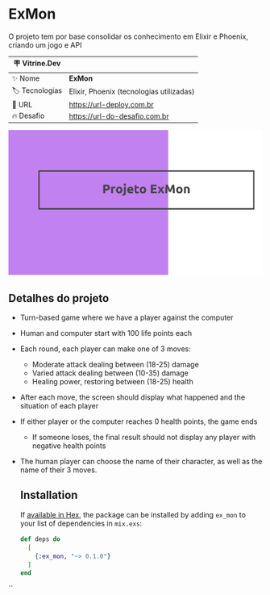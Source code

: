 # ExMon

  O projeto tem por base consolidar os conhecimento em Elixir e Phoenix, criando um jogo e API

| :placard: Vitrine.Dev |                                          |
|-----------------------|------------------------------------------|
| :sparkles: Nome       | **ExMon**                                |
| :label: Tecnologias   | Elixir, Phoenix (tecnologias utilizadas) |
| :rocket: URL          | https://url-deploy.com.br                |
| :fire: Desafio        | https://url-do-desafio.com.br            |

<!-- Inserir imagem com a #vitrinedev ao final do link -->
![](https://raw.githubusercontent.com/alexnogueirasilva/ex_mon/main/Screenshot%20from%202023-03-02%2009-05-28.png#vitrinedev)

## Detalhes do projeto

* Turn-based game where we have a player against the computer 
* Human and computer start with 100 life points each 
* Each round, each player can make one of 3 moves: 
  * Moderate attack dealing between (18-25) damage 
  * Varied attack dealing between (10-35) damage 
  * Healing power, restoring between (18-25) health 
* After each move, the screen should display what happened and the situation of each player 
* If either player or the computer reaches 0 health points, the game ends 
  * If someone loses, the final result should not display any player with negative health points 
* The human player can choose the name of their character, as well as the name of their 3 moves.


  ## Installation

  If [available in Hex](https://hex.pm/docs/publish), the package can be installed
  by adding `ex_mon` to your list of dependencies in `mix.exs`:

  ```elixir
  def deps do
    [
      {:ex_mon, "~> 0.1.0"}
    ]
  end
``
